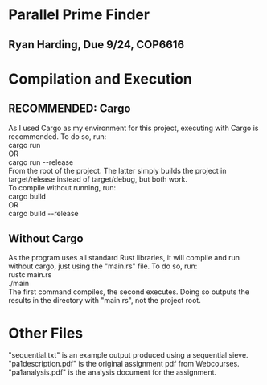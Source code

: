 # Parallel Prime Finder
## Ryan Harding, Due 9/24, COP6616

# Compilation and Execution
## RECOMMENDED: Cargo
As I used Cargo as my environment for this project, executing with Cargo is recommended. To do so, run:  
    cargo run  
    OR  
    cargo run --release  
From the root of the project. The latter simply builds the project in target/release instead of target/debug, but both work.  
To compile without running, run:  
    cargo build  
    OR  
    cargo build --release  

## Without Cargo
As the program uses all standard Rust libraries, it will compile and run without cargo, just using the "main.rs" file. To do so, run:  
    rustc main.rs  
    ./main  
The first command compiles, the second executes. Doing so outputs the results in the directory with "main.rs", not the project root.  

# Other Files
"sequential.txt" is an example output produced using a sequential sieve.  
"pa1description.pdf" is the original assignment pdf from Webcourses.  
"pa1analysis.pdf" is the analysis document for the assignment.  